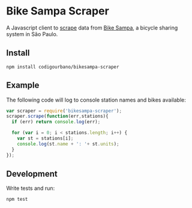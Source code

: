 # Bike Sampa Scraper

A Javascript client to [scrape](https://en.wikipedia.org/wiki/Web_scraping) data from  [Bike Sampa](http://ww2.mobilicidade.com.br/bikesampa/mapaestacao.asp), a bicycle sharing system in São Paulo.

## Install


    npm install codigourbano/bikesampa-scraper


## Example

The following code will log to console station names and bikes available:

``` javascript
var scraper = require('bikesampa-scraper');
scraper.scrape(function(err,stations){
  if (err) return console.log(err);

  for (var i = 0; i < stations.length; i++) {
    var st = stations[i];
    console.log(st.name + ': '+ st.units);
  }
});
```

## Development

Write tests and run:

    npm test
